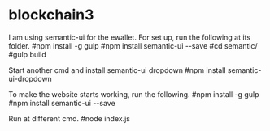 # blockchain3
I am using semantic-ui for the ewallet.
For set up, run the following at its folder.
#npm install -g gulp
#npm install semantic-ui --save
#cd semantic/
#gulp build

Start another cmd and install semantic-ui dropdown
#npm install semantic-ui-dropdown

To make the website starts working, run the following.
#npm install -g gulp
#npm install semantic-ui --save

Run at different cmd.
#node index.js